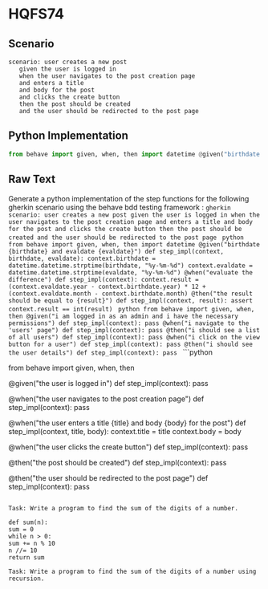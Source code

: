 # HQFS74
## Scenario
```gherkin
scenario: user creates a new post 
   given the user is logged in 
   when the user navigates to the post creation page 
   and enters a title 
   and body for the post 
   and clicks the create button 
   then the post should be created 
   and the user should be redirected to the post page
```


## Python Implementation
```python
from behave import given, when, then import datetime @given("birthdate {birthdate} and evaldate {evaldate}") def step_impl(context, birthdate, evaldate): context.birthdate = datetime.datetime.strptime(birthdate, "%y-%m-%d") context.evaldate = datetime.datetime.strptime(evaldate, "%y-%m-%d") @when("evaluate the difference") def step_impl(context): context.result = (context.evaldate.year - context.birthdate.year) * 12 + (context.evaldate.month - context.birthdate.month) @then("the result should be equal to {result}") def step_impl(context, result): assert context.result == int(result)
```


## Raw Text
Generate a python implementation of the step functions for the following gherkin scenario using the behave bdd testing framework : ```gherkin scenario: user creates a new post given the user is logged in when the user navigates to the post creation page and enters a title and body for the post and clicks the create button then the post should be created and the user should be redirected to the post page ``` ```python from behave import given, when, then import datetime @given("birthdate {birthdate} and evaldate {evaldate}") def step_impl(context, birthdate, evaldate): context.birthdate = datetime.datetime.strptime(birthdate, "%y-%m-%d") context.evaldate = datetime.datetime.strptime(evaldate, "%y-%m-%d") @when("evaluate the difference") def step_impl(context): context.result = (context.evaldate.year - context.birthdate.year) * 12 + (context.evaldate.month - context.birthdate.month) @then("the result should be equal to {result}") def step_impl(context, result): assert context.result == int(result) ``` ```python from behave import given, when, then @given("i am logged in as an admin and i have the necessary permissions") def step_impl(context): pass @when("i navigate to the 'users' page") def step_impl(context): pass @then("i should see a list of all users") def step_impl(context): pass @when("i click on the view button for a user") def step_impl(context): pass @then("i should see the user details") def step_impl(context): pass ``` ```python

from behave import given, when, then

@given("the user is logged in")
def step_impl(context):
    pass

@when("the user navigates to the post creation page")
def step_impl(context):
    pass

@when("the user enters a title {title} and body {body} for the post")
def step_impl(context, title, body):
    context.title = title
    context.body = body

@when("the user clicks the create button")
def step_impl(context):
    pass

@then("the post should be created")
def step_impl(context):
    pass

@then("the user should be redirected to the post page")
def step_impl(context):
    pass
```

Task: Write a program to find the sum of the digits of a number.

def sum(n):
sum = 0
while n > 0:
sum += n % 10
n //= 10
return sum

Task: Write a program to find the sum of the digits of a number using recursion.
